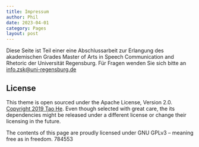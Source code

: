 ```yaml
---
title: Impressum
author: Phil
date: 2023-04-01
category: Pages
layout: post
---
```


Diese Seite ist Teil einer eine Abschlussarbeit zur Erlangung des akademischen Grades Master of Arts in Speech Communication and Rhetoric der Universität Regensburg. Für Fragen wenden Sie sich bitte an [info.zsk@uni-regensburg.de](mailto:info.zsk@uni-regensburg.de)


## License

This theme is open sourced under the Apache License, Version 2.0. [Copyright 2019 Tao He](https://github.com/sighingnow/jekyll-gitbook). Even though selected with great care, the its dependencies might be released under a different license or change their licensing in the future.

The contents of this page are proudly licensed under GNU GPLv3 – meaning free as in freedom.
784553
